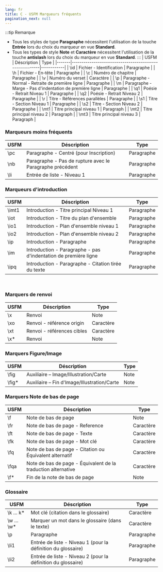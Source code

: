 ```yaml
---
lang: fr
title: C - USFM Marqueurs fréquents
pagination_next: null 
---
```

:::tip Remarque
-  Tous les styles de type **Paragraphe** nécessitent l'utilisation de la touche **Entrée** lors du choix du marqueur en vue **Standard**.
-  Tous les types de style **Note** et **Caractère** nécessitent l'utilisation de la touche **antislash** lors du choix du marqueur en vue **Standard**.
:::
| USFM  | Déscription                                              | Type       |
|-------|----------------------------------------------------------|------------|
| \\id  | Fichier - Identification                                 | Paragraphe |
| \\h   | Fichier - En-tête                                        | Paragraphe |
| \\c   | Numéro de chapitre                                       | Paragraphe |
| \\v   | Numéro du verset                                         | Caractère  |
| \\p   | Paragraphe - Normal - Retraite de première ligne         | Paragraphe |
| \\m   | Paragraphe - Marge - Pas d'indentation de première ligne | Paragraphe |
| \\q1  | Poésie - Retrait Niveau 1                                | Paragraphe |
| \\q2  | Poésie - Retrait Niveau 2                                | Paragraphe |
| \\r   | Titre - Références parallèles                            | Paragraphe |
| \\s1  | Titre - Section Niveau 1                                 | Paragraphe |
| \\s2  | Titre - Section Niveau 2                                 | Paragraphe |
| \\mt1 | Titre principal niveau 1                                 | Paragraph  |
| \\mt2 | Titre principal niveau 2                                 | Paragraph  |
| \\mt3 | Titre principal niveau 3                                 | Paragraph  |


### Marqueurs moins fréquents

| USFM | Déscription                                              | Type       |
|------|----------------------------------------------------------|------------|
| \\pc | Paragraphe - Centré (pour Inscription)                   | Paragraphe |
| \\nb | Paragraphe - Pas de rupture avec le Paragraphe précédent | Paragraphe |
| \\li | Entrée de liste - Niveau 1                               | Paragraphe |


### Marqueurs d'introduction   

| USFM   | Déscription                                                     | Type       |
|--------|-----------------------------------------------------------------|------------|
| \\imt1 | Introduction - Titre principal Niveau 1                         | Paragraphe |
| \\iot  | Introduction - Titre du plan d'ensemble                         | Paragraphe |
| \\io1  | Introduction - Plan d'ensemble niveau 1                         | Paragraphe |
| \\io2  | Introduction - Plan d'ensemble niveau 2                         | Paragraphe |
| \\ip   | Introduction - Paragraphe                                       | Paragraphe |
| \\im   | Introduction - Paragraphe - pas d'indentation de première ligne | Paragraphe |
| \\ipq  | Introduction - Paragraphe - Citation tirée du texte             | Paragraphe |

 

### Marquers de renvoi

| USFM  | Déscription              | Type      |
|-------|--------------------------|-----------|
| \\x   | Renvoi                   | Note      |
| \\xo  | Renvoi - référence origin  | Caractère |
| \\xt  | Renvoi - références cibles | Caractère |
| \\x\* | Renvoi                   | Note      |


### Marquers Figure/Image
| USFM    | Déscription                                 | Type |
|---------|---------------------------------------------|------|
| \\fig   | Auxiliaire – Image/Illustration/Carte       | Note |
| \\fig\* | Auxiliaire – Fin d'Image/Illustration/Carte | Note |


### Marquers Note de bas de page

| USFM  | Déscription                                                   | Type      |
|-------|---------------------------------------------------------------|-----------|
| \\f   | Note de bas de page                                           | Note      |
| \\fr  | Note de bas de page - Reference                               | Caractère |
| \\ft  | Note de bas de page - Texte                                   | Caractère |
| \\fk  | Note de bas de page - Mot clé                                 | Caractère |
| \\fq  | Note de bas de page - Citation ou Équivalent alternatif       | Caractère |
| \\fqa | Note de bas de page - Équivalent de la traduction alternative | Caractère |
| \\f\* | Fin de la note de bas de page                                 | Note      |

### Glossaire  

| USFM          | Déscription                                                  | Type       |
|---------------|--------------------------------------------------------------|------------|
| \\k … k\*   | Mot clé (citation dans le glossaire)                         | Caractère  |
| \\w … \\w\* | Marquer un mot dans le glossaire (dans le texte)             | Caractère  |
| \\p           | Paragraphe                                                   | Paragraphe |
| \\li1         | Entrée de liste - Niveau 1 (pour la définition du glossaire) | Paragraphe |
| \\li2         | Entrée de liste - Niveau 2 (pour la définition du glossaire) | Paragraphe |
